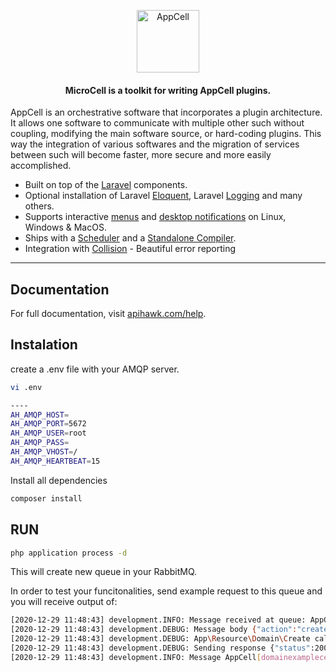 <p align="center">
    <img title="AppCell" height="100" src="https://cdn.apihawk.com/welcome-images/appcell.png" />
</p>


<h4> <center>MicroCell is a toolkit for writing AppCell plugins.</h4>


AppCell is an orchestrative software that incorporates a plugin architecture. It allows one software to communicate with multiple other such without coupling, modifying the main software source, or hard-coding plugins. This way the integration of various softwares and the migration of services between such will become faster, more secure and more easily accomplished.

- Built on top of the [Laravel](https://laravel.com) components.
- Optional installation of Laravel [Eloquent](https://laravel-zero.com/docs/database/), Laravel [Logging](https://laravel-zero.com/docs/logging/) and many others.
- Supports interactive [menus](https://laravel-zero.com/docs/build-interactive-menus/) and [desktop notifications](https://laravel-zero.com/docs/send-desktop-notifications/) on Linux, Windows & MacOS.
- Ships with a [Scheduler](https://laravel-zero.com/docs/task-scheduling/) and  a [Standalone Compiler](https://laravel-zero.com/docs/build-a-standalone-application/).
- Integration with [Collision](https://github.com/nunomaduro/collision) - Beautiful error reporting

------

## Documentation

For full documentation, visit [apihawk.com/help](https://www.apihawk.com/en/help/).

## Instalation
create a .env file with your AMQP server. 

```bash
vi .env

----
AH_AMQP_HOST=
AH_AMQP_PORT=5672
AH_AMQP_USER=root
AH_AMQP_PASS=
AH_AMQP_VHOST=/
AH_AMQP_HEARTBEAT=15
```

Install all dependencies
```bash
composer install
```

## RUN
```bash
php application process -d
```

This will create new queue in your RabbitMQ. 

In order to test your funcitonalities, send example request to this queue and you will receive output of: 
```bash
[2020-12-29 11:48:43] development.INFO: Message received at queue: AppCell[domainexamplecell](C:)  
[2020-12-29 11:48:43] development.DEBUG: Message body {"action":"create","resource":"domain","payload":{"domain":"apihawk.com","ns1":"ns1.icnanycast.com","ns2":"ns2.icnanycast.com","ns3":"","ns4":"","numyears":"1","autoRenew":"0","email":"thehawks@apihawk.com","phonenumber":"+48500000000","country":"Poland","firstname":"ApiHawk","lastname":"Team","address1":"Grunwaldzka 15/4","address2":"","city":"Kraków","postcode":"31-000","companyname":"ApiHawk","state":"","jobtitle":"manager"},"settings":[]} 
[2020-12-29 11:48:43] development.DEBUG: App\Resource\Domain\Create called successfully  
[2020-12-29 11:48:43] development.DEBUG: Sending response {"status":200,"for-update":{"option":{"privacy_protection":"on","theft_protection":"on","auth_info":"TRANSFER CODE"}},"result":{"message":"Domain created successfully"}} 
[2020-12-29 11:48:43] development.INFO: Message AppCell[domainexamplecell](C:) acknowledged  
```
